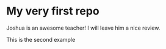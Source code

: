 # My very first repo
Joshua is an awesome teacher! I will leave him a nice review.

This is the second example
